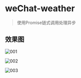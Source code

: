# weChat-weather

> 使用Promise链式调用处理异步

## 效果图

![001](https://ldq-first.github.io/weChat-weather/result/001.jpg)


![002](https://ldq-first.github.io/weChat-weather/result/002.jpg)


![003](https://ldq-first.github.io/weChat-weather/result/003.jpg)



